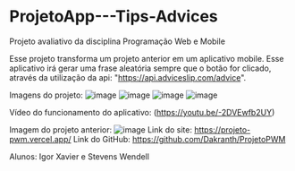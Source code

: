 # ProjetoApp---Tips-Advices
Projeto avaliativo da disciplina Programação Web e Mobile

Esse projeto transforma um projeto anterior em um aplicativo mobile. Esse aplicativo irá gerar uma frase aleatória sempre que o botão for clicado, através da utilização da api: "https://api.adviceslip.com/advice".

Imagens do projeto:
![image](https://user-images.githubusercontent.com/72579975/172963891-0fe618e0-3a52-49d2-a4df-d3656de9e6dd.png)
![image](https://user-images.githubusercontent.com/72579975/172963906-85fae2b6-1a8e-4544-ab5d-4e8c9039d303.png)
![image](https://user-images.githubusercontent.com/72579975/172963921-6692b6a7-3787-4e4c-9693-ec6676678c99.png)
![image](https://user-images.githubusercontent.com/72579975/172963930-6cdfb168-a6f5-434c-a61e-10a5665bffba.png)

Vídeo do funcionamento do aplicativo: (https://youtu.be/-2DVEwfb2UY)

Imagem do projeto anterior:
![image](https://user-images.githubusercontent.com/72579975/172963961-6bacec7c-4459-4fc6-914b-f011f9dd89c1.png)
Link do site: https://projeto-pwm.vercel.app/ Link do GitHub: https://github.com/Dakranth/ProjetoPWM

Alunos: Igor Xavier e Stevens Wendell

